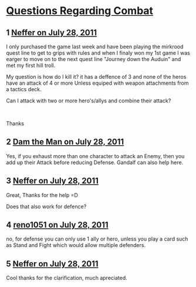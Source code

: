 # [Questions Regarding Combat](https://community.fantasyflightgames.com/topic/50582-questions-regarding-combat/)

## 1 [Neffer on July 28, 2011](https://community.fantasyflightgames.com/topic/50582-questions-regarding-combat/?do=findComment&comment=505415)

I only purchased the game last week and have been playing the mirkrood quest line to get to grips with rules and when I finaly won my 1st game I was earger to move on to the next quest line "Journey down the Auduin" and met my first hill troll.

My question is how do I kill it? it has a deffence of 3 and none of the heros have an attack of 4 or more Unless equiped with weapon attachments from a tactics deck.

Can I attack with two or more hero's/allys and combine their attack?

 

Thanks

## 2 [Dam the Man on July 28, 2011](https://community.fantasyflightgames.com/topic/50582-questions-regarding-combat/?do=findComment&comment=505422)

Yes, if you exhaust more than one character to attack an Enemy, then you add up their Attack before reducing Defense. Gandalf can also help here.

## 3 [Neffer on July 28, 2011](https://community.fantasyflightgames.com/topic/50582-questions-regarding-combat/?do=findComment&comment=505432)

Great, Thanks for the help =D

Does that also work for defence?

## 4 [reno1051 on July 28, 2011](https://community.fantasyflightgames.com/topic/50582-questions-regarding-combat/?do=findComment&comment=505466)

no, for defense you can only use 1 ally or hero, unless you play a card such as Stand and Fight which would allow multiple defenders.

## 5 [Neffer on July 28, 2011](https://community.fantasyflightgames.com/topic/50582-questions-regarding-combat/?do=findComment&comment=505468)

Cool thanks for the clarification, much apreciated.

